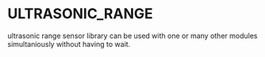 # ULTRASONIC_RANGE
ultrasonic range sensor library can be used with one or many other modules simultaniously without having to wait.
